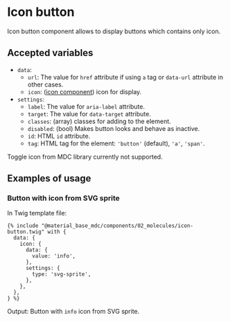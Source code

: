 Icon button
===========

Icon button component allows to display buttons which contains only icon.

Accepted variables
------------------

- `data`:
    - `url`: The value for `href` attribute if using `a` tag or `data-url` attribute in other cases.
    - `icon`: ([icon component](components/icon.md)) icon for display.
- `settings`:
    - `label`: The value for `aria-label` attribute.
    - `target`: The value for `data-target` attribute. 
    - `classes`: (array) classes for adding to the element.
    - `disabled`: (bool) Makes button looks and behave as inactive.
    - `id`: HTML `id` attribute.
    - `tag`: HTML tag for the element: `'button'` (default), `'a'`, `'span'`.

Toggle icon from MDC library currently not supported.

Examples of usage
-----------------

### Button with icon from SVG sprite

In Twig template file:

~~~
{% include "@material_base_mdc/components/02_molecules/icon-button.twig" with {
  data: {
    icon: {
      data: {
        value: 'info',
      },
      settings: {
        type: 'svg-sprite',
      },
    },
  },
} %}
~~~

Output: Button with `info` icon from SVG sprite.
